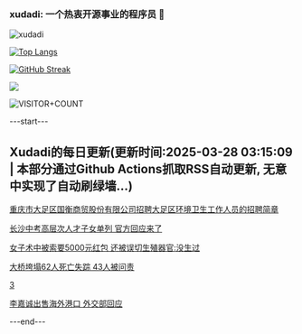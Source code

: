 ### xudadi: 一个热衷开源事业的程序员 👋

![xudadi](https://github-readme-stats-git-masterorgs-github-readme-stats-team.vercel.app/api?username=xudadi)

[![Top Langs](https://github-readme-stats.vercel.app/api/top-langs/?username=xudadi)](https://github.com/anuraghazra/github-readme-stats)

[![GitHub Streak](https://streak-stats.demolab.com?user=xudadi&locale=zh_Hans)](https://git.io/streak-stats)

![](https://raw.githubusercontent.com/xudadi/xudadi/main/assets/github-contribution-grid-snake.svg)

![VISITOR+COUNT](https://komarev.com/ghpvc/?username=xudadi&label=VISITOR+COUNT)


---start---

## Xudadi的每日更新(更新时间:2025-03-28 03:15:09 | 本部分通过Github Actions抓取RSS自动更新, 无意中实现了自动刷绿墙...)

[重庆市大足区国衡商贸股份有限公司招聘大足区环境卫生工作人员的招聘简章](https://www.gongkaoleida.com/article/2338906)

[长沙中考高层次人才子女单列 官方回应来了](https://m.163.com/news/article/JRM5K3JR0514BE2Q.html)

[女子术中被索要5000元红包 还被误切生殖器官:没生过](https://m.163.com/news/article/JRM2GTPK05561G0D.html)

[大桥垮塌62人死亡失踪 43人被问责](https://m.163.com/news/article/JRM1OCSL000189PS.html)

[3](https://m.163.com/touch/news/sub/domestic)

[李嘉诚出售海外港口 外交部回应](https://m.163.com/news/article/JRLTNVU30001899N.html)

---end---
